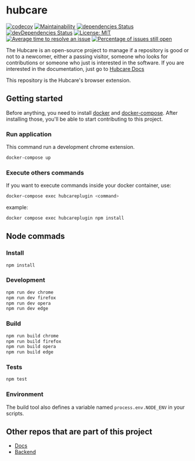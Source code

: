 # hubcare

[![codecov](https://codecov.io/gh/fga-eps-mds/2019.1-hubcare-plugin/branch/master/graph/badge.svg)](https://codecov.io/gh/fga-eps-mds/2019.1-hubcare-plugin)
[![Maintainability](https://api.codeclimate.com/v1/badges/f4a2a07020f27cc7d324/maintainability)](https://codeclimate.com/github/fga-eps-mds/2019.1-hubcare-plugin/maintainability)
[![dependencies Status](https://david-dm.org/fga-eps-mds/2019.1-hubcare-plugin/status.svg)](https://david-dm.org/fga-eps-mds/2019.1-hubcare-plugin)
[![devDependencies Status](https://david-dm.org/fga-eps-mds/2019.1-hubcare-plugin/dev-status.svg)](https://david-dm.org/fga-eps-mds/2019.1-hubcare-plugin?type=dev)
[![License: MIT](https://img.shields.io/badge/License-MIT-yellow.svg)](https://opensource.org/licenses/MIT)
[![Average time to resolve an issue](http://isitmaintained.com/badge/resolution/fga-eps-mds/2019.1-hubcare-plugin.svg)](http://isitmaintained.com/project/fga-eps-mds/2019.1-hubcare-plugin "Average time to resolve an issue")
[![Percentage of issues still open](http://isitmaintained.com/badge/open/fga-eps-mds/2019.1-hubcare-plugin.svg)](http://isitmaintained.com/project/fga-eps-mds/2019.1-hubcare-plugin "Percentage of issues still open")

The Hubcare is an open-source project to manage if a repository is good or not to a newcomer, either a passing visitor, someone who looks for contributions or someone who just is interested in the software. If you are interested in the documentation, just go to [Hubcare Docs](https://fga-eps-mds.github.io/2019.1-hubcare-docs/)

This repository is the Hubcare's browser extension.

## Getting started

Before anything, you need to install [docker](https://docs.docker.com/install/) and [docker-compose](https://docs.docker.com/compose/install/). After installing those, you'll be able to start contributing to this project.

### Run application

This command run a development chrome extension.

```bash
docker-compose up
```

### Execute others commands 

If you want to execute commands inside your docker container, use:

```bash
docker-compose exec hubcareplugin <command>
```
example:
```bash
docker compose exec hubcareplugin npm install
```

## Node commads
### Install

```bash
npm install
```
### Development

```bash
npm run dev chrome
npm run dev firefox
npm run dev opera
npm run dev edge
```
### Build

```bash
npm run build chrome
npm run build firefox
npm run build opera
npm run build edge
```

### Tests

```bash
npm test
```

### Environment

The build tool also defines a variable named `process.env.NODE_ENV` in your scripts. 


## Other repos that are part of this project

* [Docs](https://github.com/fga-eps-mds/2019.1-hubcare-docs/)
* [Backend](https://github.com/fga-eps-mds/2019.1-hubcare-api/)